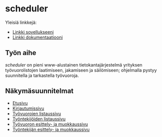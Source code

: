 # scheduler
Yleisiä linkkejä:

 - [Linkki sovellukseeni](https://onlinescheduler.herokuapp.com/)
 - [Linkki dokumentaatiooni](doc/dokumentaatio.pdf)

## Työn aihe
*scheduler* on pieni www-alustainen tietokantajärjestelmä yrityksen työvuorolistojen laatimiseen, jakamiseen ja säilömiseen; ohjelmalla pystyy suunnitella ja tarkastella työvuoroja.

## Näkymäsuunnitelmat
 - [Etusivu](https://onlinescheduler.herokuapp.com/)
 - [Kirjautumissivu](https://onlinescheduler.herokuapp.com/login)
 - [Työvuorojen listaussivu](https://onlinescheduler.herokuapp.com/shifts)
 - [Työntekijöiden listaussivu](https://onlinescheduler.herokuapp.com/employees)
 - [Työvuoron esittely- ja muokkaussivu](https://onlinescheduler.herokuapp.com/shift)
 - [Työntekijän esittely- ja muokkaussivu](https://onlinescheduler.herokuapp.com/employee)
